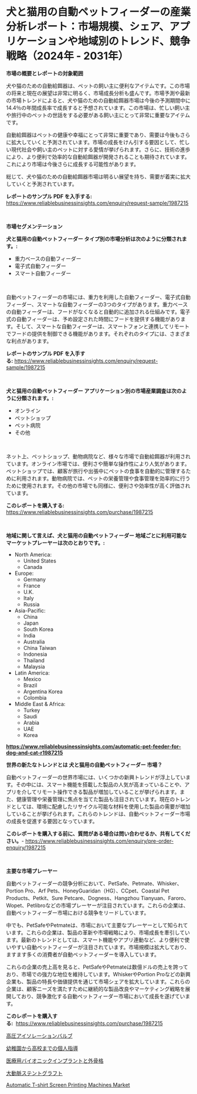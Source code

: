 <p><h1>犬と猫用の自動ペットフィーダーの産業分析レポート：市場規模、シェア、アプリケーションや地域別のトレンド、競争戦略（2024年 - 2031年）</h1></p><p><strong>市場の概要とレポートの対象範囲</strong></p>
<p><p>犬や猫のための自動給餌器は、ペットの飼い主に便利なアイテムです。この市場の将来と現在の展望は非常に明るく、市場成長分析も盛んです。市場予測や最新の市場トレンドによると、犬や猫のための自動給餌器市場は今後の予測期間中に14.4％の年間成長率で成長すると予想されています。この市場は、忙しい飼い主や旅行中のペットの世話をする必要がある飼い主にとって非常に重要なアイテムです。</p><p>自動給餌器はペットの健康や幸福にとって非常に重要であり、需要は今後もさらに拡大していくと予測されています。市場の成長をけん引する要因として、忙しい現代社会や飼い主のペットに対する愛情が挙げられます。さらに、技術の進歩により、より便利で効率的な自動給餌器が開発されることも期待されています。これにより市場は今後さらに成長する可能性があります。</p><p>総じて、犬や猫のための自動給餌器市場は明るい展望を持ち、需要が着実に拡大していくと予測されています。</p></p>
<p><strong>レポートのサンプル PDF を入手する:</strong> <a href="https://www.reliablebusinessinsights.com/enquiry/request-sample/1987215">https://www.reliablebusinessinsights.com/enquiry/request-sample/1987215</a></p>
<p>&nbsp;</p>
<p><strong>市場セグメンテーション</strong></p>
<p><strong>犬と猫用の自動ペットフィーダー タイプ別の市場分析は次のように分類されます。:</strong></p>
<p><ul><li>重力ベースの自動フィーダー</li><li>電子式自動フィーダー</li><li>スマート自動フィーダー</li></ul></p>
<p>&nbsp;</p>
<p><p>自動ペットフィーダーの市場には、重力を利用した自動フィーダー、電子式自動フィーダー、スマートな自動フィーダーの3つのタイプがあります。重力ベースの自動フィーダーは、フードがなくなると自動的に追加される仕組みです。電子式の自動フィーダーは、予め設定された時間にフードを提供する機能があります。そして、スマートな自動フィーダーは、スマートフォンと連携してリモートでフードの提供を制御できる機能があります。それぞれのタイプには、さまざまな利点があります。</p></p>
<p><strong>レポートのサンプル PDF を入手する:</strong>&nbsp;<a href="https://www.reliablebusinessinsights.com/enquiry/request-sample/1987215">https://www.reliablebusinessinsights.com/enquiry/request-sample/1987215</a></p>
<p>&nbsp;</p>
<p><strong> 犬と猫用の自動ペットフィーダー アプリケーション別の市場産業調査は次のように分類されます。:</strong></p>
<p><ul><li>オンライン</li><li>ペットショップ</li><li>ペット病院</li><li>その他</li></ul></p>
<p>&nbsp;</p>
<p><p>ネット上、ペットショップ、動物病院など、様々な市場で自動給餌器が利用されています。オンライン市場では、便利さや簡単な操作性により人気があります。ペットショップでは、顧客が旅行や出張中にペットの食事を自動的に管理するために利用されます。動物病院では、ペットの栄養管理や食事管理を効率的に行うために使用されます。その他の市場でも同様に、便利さや効率性が高く評価されています。</p></p>
<p><strong>このレポートを購入する:</strong>&nbsp; <a href="https://www.reliablebusinessinsights.com/purchase/1987215">https://www.reliablebusinessinsights.com/purchase/1987215</a></p>
<p>&nbsp;</p>
<p><strong>地域に関して言えば、犬と猫用の自動ペットフィーダー 地域ごとに利用可能なマーケットプレーヤーは次のとおりです。:</strong></p>
<p><ul>
    <li>
        North America:
        <ul>
            <li>United States</li>
            <li>Canada</li>
        </ul>
    </li>
    <li>
        Europe:
        <ul>
            <li>Germany</li>
            <li>France</li>
            <li>U.K.</li>
            <li>Italy</li>
            <li>Russia</li>
        </ul>
    </li>
    <li>
        Asia-Pacific:
        <ul>
            <li>China</li>
            <li>Japan</li>
            <li>South Korea</li>
            <li>India</li>
            <li>Australia</li>
            <li>China Taiwan</li>
            <li>Indonesia</li>
            <li>Thailand</li>
            <li>Malaysia</li>
        </ul>
    </li>
    <li>
        Latin America:
        <ul>
            <li>Mexico</li>
            <li>Brazil</li>
            <li>Argentina Korea</li>
            <li>Colombia</li>
        </ul>
    </li>
    <li>
        Middle East & Africa:
        <ul>
            <li>Turkey</li>
            <li>Saudi</li>
            <li>Arabia</li>
            <li>UAE</li>
            <li>Korea</li>
        </ul>
    </li>
    </ul></p>
<p><strong><a href="https://www.reliablebusinessinsights.com/automatic-pet-feeder-for-dog-and-cat-r1987215">https://www.reliablebusinessinsights.com/automatic-pet-feeder-for-dog-and-cat-r1987215</a></strong>&nbsp;</p>
<p><strong>世界の新たなトレンドとは 犬と猫用の自動ペットフィーダー 市場？</strong></p>
<p><p>自動ペットフィーダーの世界市場には、いくつかの新興トレンドが浮上しています。その中には、スマート機能を搭載した製品の人気が高まっていることや、アプリを介してリモート操作できる製品が増加していることが挙げられます。また、健康管理や栄養管理に焦点を当てた製品も注目されています。現在のトレンドとしては、環境に配慮したリサイクル可能な材料を使用した製品の需要が増加していることが挙げられます。これらのトレンドは、自動ペットフィーダー市場の成長を促進する要因となっています。</p></p>
<p><strong>このレポートを購入する前に、質問がある場合は問い合わせるか、共有してください。</strong>- <a href="https://www.reliablebusinessinsights.com/enquiry/pre-order-enquiry/1987215">https://www.reliablebusinessinsights.com/enquiry/pre-order-enquiry/1987215</a></p>
<p>&nbsp;</p>
<p><strong>主要な市場プレーヤー</strong></p>
<p><p>自動ペットフィーダーの競争分析において、PetSafe、Petmate、Whisker、Portion Pro、Arf Pets、HoneyGuaridan（HG）、CCpet、Coastal Pet Products、Petkit、Sure Petcare、Dogness、Hangzhou Tianyuan、Faroro、Wopet、Petlibroなどの市場プレーヤーが注目されています。これらの企業は、自動ペットフィーダー市場における競争をリードしています。</p><p>中でも、PetSafeやPetmateは、市場において主要なプレーヤーとして知られています。これらの企業は、製品の革新や市場戦略により、市場成長を牽引しています。最新のトレンドとしては、スマート機能やアプリ連動など、より便利で使いやすい自動ペットフィーダーが注目されています。市場規模は拡大しており、ますます多くの消費者が自動ペットフィーダーを導入しています。</p><p>これらの企業の売上高を見ると、PetSafeやPetmateは数億ドルの売上を誇っており、市場での強力な地位を維持しています。WhiskerやPortion Proなどの新興企業も、製品の特長や価値提供を通じて市場シェアを拡大しています。これらの企業は、顧客ニーズを満たすために継続的な製品改良やマーケティング戦略を展開しており、競争激化する自動ペットフィーダー市場において成長を遂げています。</p></p>
<p><strong>このレポートを購入する:</strong>&nbsp;&nbsp;<a href="https://www.reliablebusinessinsights.com/purchase/1987215">https://www.reliablebusinessinsights.com/purchase/1987215</a></p>
<p><p><a href="https://github.com/BrionnaBoyle/Market-Research-Report-List-1/blob/main/2720052118155.md">高圧アイソレーションバルブ</a></p><p><a href="https://github.com/RudyBoyer2017/Market-Research-Report-List-1/blob/main/9443291118154.md">幼稚園から高校までの個人指導</a></p><p><a href="https://medium.com/@addiehirthe05/2024%E5%B9%B4%E3%81%8B%E3%82%892031%E5%B9%B4%E3%81%BE%E3%81%A7%E3%81%AE%E6%9C%9F%E9%96%93%E3%81%AB%E4%BA%88%E6%B8%AC%E3%81%95%E3%82%8C%E3%82%8B%E6%80%A5%E9%80%9F%E3%81%AA%E6%88%90%E9%95%B7%E7%8E%87-%E3%81%AE%E3%82%B0%E3%83%AD%E3%83%BC%E3%83%90%E3%83%AB%E5%8C%BB%E7%99%82%E7%94%A8%E3%83%90%E3%82%A4%E3%82%AA%E3%83%8B%E3%83%83%E3%82%AF%E3%82%A4%E3%83%B3%E3%83%97%E3%83%A9%E3%83%B3%E3%83%88%E3%81%8A%E3%82%88%E3%81%B3%E3%82%A8%E3%82%AF%E3%82%BD%E3%82%B9%E3%82%B1%E3%83%AB%E3%83%88%E3%83%B3%E5%B8%82%E5%A0%B4%E3%81%AE%E7%AF%84%E5%9B%B2%E3%81%AB%E9%96%A2%E3%81%99%E3%82%8B%E8%A9%B3%E7%B4%B0%E3%81%AA%E5%88%86%E6%9E%90-eefee24040fa">医療用バイオニックインプラントと外骨格</a></p><p><a href="https://medium.com/@austinjames1907/%E5%A4%A7%E5%8B%95%E8%84%88%E3%82%B9%E3%83%86%E3%83%B3%E3%83%88%E3%82%B0%E3%83%A9%E3%83%95%E3%83%88%E5%B8%82%E5%A0%B4%E3%81%AE%E6%96%B0%E8%88%88%E3%83%88%E3%83%AC%E3%83%B3%E3%83%89%E3%81%A8%E5%B0%86%E6%9D%A5%E3%81%AE%E5%B1%95%E6%9C%9B-2024%E5%B9%B4%E3%81%8B%E3%82%892031%E5%B9%B4%E3%81%BE%E3%81%A7%E3%81%AE%E6%9C%9F%E9%96%93-03dd98d864a5">大動脈ステントグラフト</a></p><p><a href="https://github.com/julyju69/Market-Research-Report-List-3/blob/main/automatic-t-shirt-screen-printing-machines-market.md">Automatic T-shirt Screen Printing Machines Market</a></p></p>